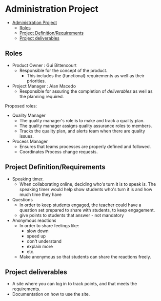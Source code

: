 # Administration Project

- [Administration Project](#administration-project)
  - [Roles](#roles)
  - [Project Definition/Requirements](#project-definitionrequirements)
  - [Project deliverables](#project-deliverables)

## Roles

- Product Owner : Gui Bittencourt
  - Responsible for the concept of the product.
    - This includes the (functional) requirements as well as their priorities.
- Project Manager : Alan Macedo
  - Responsible for assuring the completion of *deliverables* as well as the planning required.

Proposed roles:

- Quality Manager
  - The quality manager's role is to make and track a quality plan.
  - The quality manager assigns quality assurance roles to members.
  - Tracks the quality plan, and alerts team when there are quality issues.
- Process Manager
  - Ensures that teams processes are properly defined and followed.
  - Coordinates Process change requests.

## Project Definition/Requirements

- Speaking timer.
  - When collaborating online, deciding who's turn it is to speak is. The speaking timer would help show students who's turn it is and how much time they have
- Questions
  - In order to keep students engaged, the teacher could have a question set prepared to share with students, to keep engagement.
  - give points to students that answer -  not mandatory
- Anonymous reactions
  - In order to share feelings like:
    - slow down
    - speed up
    - don't understand
    - explain more
    - etc.
  - Make anonymous so that students can share the reactions freely.

## Project deliverables

- A site where you can log in to track points, and that meets the requirements.
- Documentation on how to use the site.
